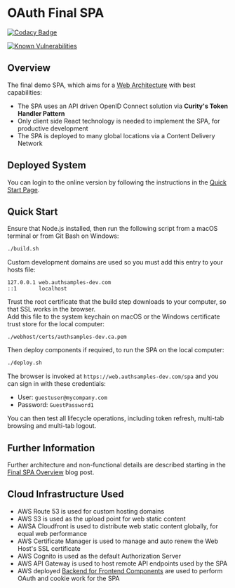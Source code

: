# OAuth Final SPA

[![Codacy Badge](https://app.codacy.com/project/badge/Grade/f2c5ede8739440599096fc25010ab6f6)](https://www.codacy.com/gh/gary-archer/oauth.websample.final/dashboard?utm_source=github.com&amp;utm_medium=referral&amp;utm_content=gary-archer/oauth.websample.final&amp;utm_campaign=Badge_Grade)
 
[![Known Vulnerabilities](https://snyk.io/test/github/gary-archer/oauth.websample.final/badge.svg?targetFile=spa/package.json)](https://snyk.io/test/github/gary-archer/oauth.websample.final?targetFile=spa/package.json)

## Overview

The final demo SPA, which aims for a [Web Architecture](https://authguidance.com/2017/09/08/goal-1-spas/) with best capabilities:

- The SPA uses an API driven OpenID Connect solution via **Curity's Token Handler Pattern**
- Only client side React technology is needed to implement the SPA, for productive development
- The SPA is deployed to many global locations via a Content Delivery Network

## Deployed System

You can login to the online version by following the instructions in the [Quick Start Page](https://authguidance.com/home/code-samples-quickstart/).

## Quick Start

Ensure that Node.js installed, then run the following script from a macOS terminal or from Git Bash on Windows:

```bash
./build.sh
```

Custom development domains are used so you must add this entry to your hosts file:

```
127.0.0.1 web.authsamples-dev.com
::1       localhost
```

Trust the root certificate that the build step downloads to your computer, so that SSL works in the browser.\
Add this file to the system keychain on macOS or the Windows certificate trust store for the local computer:

```
./webhost/certs/authsamples-dev.ca.pem
```

Then deploy components if required, to run the SPA on the local computer:

```bash
./deploy.sh
```

The browser is invoked at `https://web.authsamples-dev.com/spa` and you can sign in with these credentials:

- User: `guestuser@mycompany.com`
- Password: `GuestPassword1`

You can then test all lifecycle operations, including token refresh, multi-tab browsing and multi-tab logout.

## Further Information

Further architecture and non-functional details are described starting in the [Final SPA Overview](https://authguidance.com/2019/04/07/local-ui-setup) blog post.

## Cloud Infrastructure Used

* AWS Route 53 is used for custom hosting domains
* AWS S3 is used as the upload point for web static content
* AWSA Cloudfront is used to distribute web static content globally, for equal web performance
* AWS Certificate Manager is used to manage and auto renew the Web Host's SSL certificate
* AWS Cognito is used as the default Authorization Server
* AWS API Gateway is used to host remote API endpoints used by the SPA
* AWS deployed [Backend for Frontend Components](https://authguidance.com/2019/09/09/spa-back-end-for-front-end) are used to perform OAuth and cookie work for the SPA

